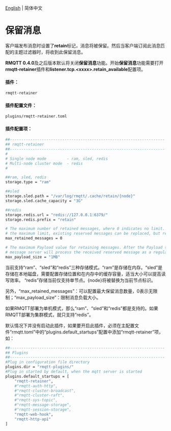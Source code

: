 [English](../en_US/retainer.md)  | 简体中文

# 保留消息

客户端发布消息时设置了**retain**标记，消息将被保留。然后当客户端订阅此消息匹配的主题过滤器时，将收到此保留消息。

**RMQTT 0.4.0**及之后版本默认将关闭**保留消息**功能。开始**保留消息**功能需要打开**rmqtt-retainer**插件和**listener.tcp.\<xxxx\>.retain_available**配置项。

#### 插件：

```bash
rmqtt-retainer
```

#### 插件配置文件：

```bash
plugins/rmqtt-retainer.toml
```

#### 插件配置项：

```bash
##--------------------------------------------------------------------
## rmqtt-retainer
##--------------------------------------------------------------------
#
# Single node mode         - ram, sled, redis
# Multi-node cluster mode  - redis
#

##ram, sled, redis
storage.type = "ram"

##sled
storage.sled.path = "/var/log/rmqtt/.cache/retain/{node}"
storage.sled.cache_capacity = "3G"

##redis
storage.redis.url = "redis://127.0.0.1:6379/"
storage.redis.prefix = "retain"

# The maximum number of retained messages, where 0 indicates no limit. After the number of reserved messages exceeds
# the maximum limit, existing reserved messages can be replaced, but reserved messages cannot be stored for new topics.
max_retained_messages = 0

# The maximum Payload value for retaining messages. After the Payload size exceeds the maximum value, the RMQTT
# message server will process the received reserved message as a regular message.
max_payload_size = "1MB"
```

当前支持“ram”、“sled”和“redis”三种存储模式。“ram”是存储在内存。“sled”是存储在本地磁盘，需要配置存储位置和在内存中的缓存容量，适当大小可以提高读写效率。
“redis”存储当前仅支持单节点。{node}将被替换为当前节点标识。

另外，“max_retained_messages”：可以配置最大保留消息数量，0表示无限制；“max_payload_size”：限制消息负载大小。

如果RMQTT部署为单机模式，那么“ram”、“sled”和“redis”都是支持的。如果RMQTT部署为集群模式，就只支持“redis”。


默认情况下并没有启动此插件，如果要开启此插件，必须在主配置文件“rmqtt.toml”中的“plugins.default_startups”配置中添加“rmqtt-retainer”项，如：
```bash
##--------------------------------------------------------------------
## Plugins
##--------------------------------------------------------------------
#Plug in configuration file directory
plugins.dir = "rmqtt-plugins/"
#Plug in started by default, when the mqtt server is started
plugins.default_startups = [
    "rmqtt-retainer",
    #"rmqtt-auth-http",
    #"rmqtt-cluster-broadcast",
    #"rmqtt-cluster-raft",
    #"rmqtt-sys-topic",
    #"rmqtt-message-storage",
    #"rmqtt-session-storage",
    "rmqtt-web-hook",
    "rmqtt-http-api"
]
```











